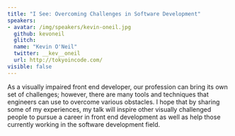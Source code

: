 ```yaml
---
title: "I See: Overcoming Challenges in Software Development"
speakers:
- avatar: /img/speakers/kevin-oneil.jpg
  github: kevoneil
  glitch:
  name: "Kevin O'Neil"
  twitter: __kev__oneil
  url: http://tokyoincode.com/
visible: false
---
```


As a visually impaired front end developer, our profession can bring its own set of challenges; however, there are many tools and techniques that engineers can use to overcome various obstacles. I hope that by sharing some of my experiences, my talk will inspire other visually challenged people to pursue a career in front end development as well as help those currently working in the software development field.
